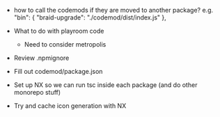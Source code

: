 - how to call the codemods if they are moved to another package?
  e.g. "bin": {
  "braid-upgrade": "./codemod/dist/index.js"
  },

- What to do with playroom code

  - Need to consider metropolis

- Review .npmignore
- Fill out codemod/package.json
- Set up NX so we can run tsc inside each package (and do other monorepo stuff)
- Try and cache icon generation with NX
